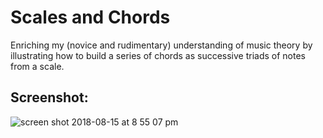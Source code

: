 
# Scales and Chords
Enriching my (novice and rudimentary) understanding of music theory by illustrating how to build a series of chords as successive triads of notes from a scale.

## Screenshot:
![screen shot 2018-08-15 at 8 55 07 pm](https://user-images.githubusercontent.com/29472568/44182693-98f91280-a0cd-11e8-9e44-8d3db3e0e288.png)
